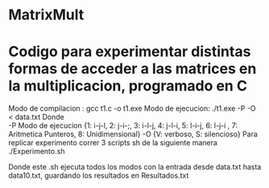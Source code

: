 # MatrixMult
# Codigo para experimentar distintas formas de acceder a las matrices en la multiplicacion, programado en C

Modo de compilacion : gcc t1.c -o t1.exe
Modo de ejecucion: ./t1.exe -P -O < data.txt
Donde 			
			-P Modo de ejecucion {1: i-j-l, 2: j-i-;, 3: i-l-j, 4: j-l-i, 5: l-i-j, 6: l-j-i , 7: Aritmetica Punteros, 8: Unidimensional}
			-O {V: verboso, S: silencioso}
Para replicar experimento correr 3 scripts sh de la siguiente manera
./Experimento.sh

Donde este .sh ejecuta todos los modos con la entrada desde data.txt hasta data10.txt, guardando los resultados en Resultados.txt
